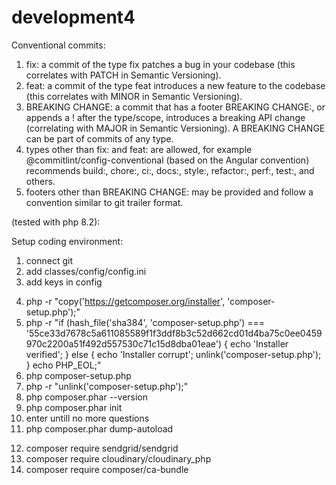 # development4

Conventional commits:

1. fix: a commit of the type fix patches a bug in your codebase (this correlates with PATCH in Semantic Versioning).
2. feat: a commit of the type feat introduces a new feature to the codebase (this correlates with MINOR in Semantic Versioning).
3. BREAKING CHANGE: a commit that has a footer BREAKING CHANGE:, or appends a ! after the type/scope, introduces a breaking API change (correlating with MAJOR in Semantic Versioning). A BREAKING CHANGE can be part of commits of any type.
4. types other than fix: and feat: are allowed, for example @commitlint/config-conventional (based on the Angular convention) recommends build:, chore:, ci:, docs:, style:, refactor:, perf:, test:, and others.
5. footers other than BREAKING CHANGE: <description> may be provided and follow a convention similar to git trailer format.



(tested with php 8.2):

Setup coding environment:
1. connect git 
2. add classes/config/config.ini
3. add keys in config
<!-- composer -->
4. php -r "copy('https://getcomposer.org/installer', 'composer-setup.php');"
5. php -r "if (hash_file('sha384', 'composer-setup.php') === '55ce33d7678c5a611085589f1f3ddf8b3c52d662cd01d4ba75c0ee0459970c2200a51f492d557530c71c15d8dba01eae') { echo 'Installer verified'; } else { echo 'Installer corrupt'; unlink('composer-setup.php'); } echo PHP_EOL;"
6. php composer-setup.php
7. php -r "unlink('composer-setup.php');"
8. php composer.phar --version
9. php composer.phar init
10. enter untill no more questions
11. php composer.phar dump-autoload

<!-- sendgrid and cloudinary -->
12. composer require sendgrid/sendgrid
13. composer require cloudinary/cloudinary_php
14. composer require composer/ca-bundle


